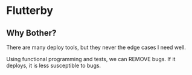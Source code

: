 # Flutterby

## Why Bother?

There are many deploy tools, but they never the edge cases I need well.

Using functional programming and tests, we can REMOVE bugs. If it deploys, it is less susceptible to bugs.
